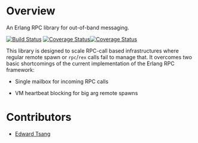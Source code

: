 # Overview
An Erlang RPC library for out-of-band messaging.

[![Build Status](https://travis-ci.org/priestjim/gen_rpc.svg)](https://travis-ci.org/priestjim/gen_rpc) [![Coverage Status](https://coveralls.io/repos/priestjim/gen_rpc/badge.svg?branch=develop&service=github)](https://coveralls.io/github/priestjim/gen_rpc?branch=develop)[![Coverage Status](https://coveralls.io/repos/priestjim/gen_rpc/badge.svg?branch=master&service=github)](https://coveralls.io/github/priestjim/gen_rpc?branch=master)

This library is designed to scale RPC-call based infrastructures where regular remote spawn or `rpc`/`rex` calls fail to manage that.
It overcomes two basic shortcomings of the current implementation of the Erlang RPC framework:

- Single mailbox for incoming RPC calls

- VM heartbeat blocking for big arg remote spawns

# Contributors

- [Edward Tsang](https://github.com/linearregression)